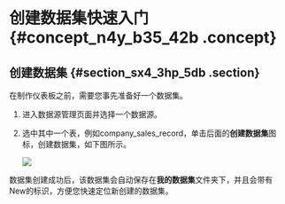 # 创建数据集快速入门 {#concept_n4y_b35_42b .concept}

## 创建数据集 {#section_sx4_3hp_5db .section}

在制作仪表板之前，需要您事先准备好一个数据集。

1.  进入数据源管理页面并选择一个数据源。
2.  选中其中一个表，例如company\_sales\_record，单击后面的**创建数据集**图标，创建数据集，如下图所示。

    ![](http://static-aliyun-doc.oss-cn-hangzhou.aliyuncs.com/assets/img/16449/15566038357492_zh-CN.png)


数据集创建成功后，该数据集会自动保存在**我的数据集**文件夹下，并且会带有New的标识，方便您快速定位新创建的数据集。

